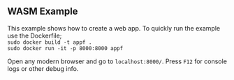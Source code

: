 ## WASM Example

This example shows how to create a web app. To quickly run the example use the Dockerfile; <br>
``sudo docker build -t appf .`` <br>
``sudo docker run -it -p 8000:8000 appf`` <br>

Open any modern browser and go to `localhost:8000/`. Press `F12` for console logs or other debug info.